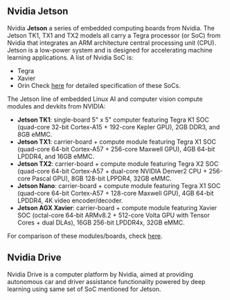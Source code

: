 Nvidia Jetson
---

Nvidia **Jetson** a series of embedded computing boards from Nvidia. The Jetson TK1, TX1 and TX2 models all carry a Tegra processor (or SoC) from Nvidia that integrates an ARM architecture central processing unit (CPU). Jetson is a low-power system and is designed for accelerating machine learning applications. A list of Nvidia SoC is:

- Tegra
- Xavier
- Orin
Check [here](https://en.wikipedia.org/wiki/Tegra) for detailed specification of these SoCs.




The Jetson line of embedded Linux AI and computer vision compute modules and devkits from NVIDIA:

- **Jetson TK1**: single-board 5" x 5" computer featuring Tegra K1 SOC (quad-core 32-bit Cortex-A15 + 192-core Kepler GPU), 2GB DDR3, and 8GB eMMC.
- **Jetson TX1**: carrier-board + compute module featuring Tegra X1 SOC (quad-core 64-bit Cortex-A57 + 256-core Maxwell GPU), 4GB 64-bit LPDDR4, and 16GB eMMC.
- **Jetson TX2**: carrier-board + compute module featuring Tegra X2 SOC (quad-core 64-bit Cortex-A57 + dual-core NVIDIA Denver2 CPU + 256-core Pascal GPU), 8GB 128-bit LPPDR4, 32GB eMMC.
- **Jetson Nano**: carrier-board + compute module featuring Tegra X1 SOC (quad-core 64-bit Cortex-A57 + 128-core Maxwell GPU), 4GB 64-bit LPDDR4, 4K video encoder/decoder.
- **Jetson AGX Xavier**: carrier-board + compute module featuring Xavier SOC (octal-core 64-bit ARMv8.2 + 512-core Volta GPU with Tensor Cores + dual DLAs), 16GB 256-bit LPDDR4x, 32GB eMMC.

For comparison of these modules/boards, check [here](https://elinux.org/Jetson).

Nvidia Drive
---

Nvidia Drive is a computer platform by Nvidia, aimed at providing autonomous car and driver assistance functionality powered by deep learning using same set of SoC mentioned for Jetson.
